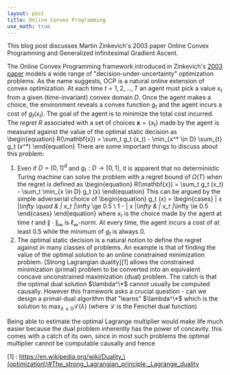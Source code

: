 ```yaml
---
layout: post
title: Online Convex Programming
use_math: true
---
```


This blog post discusses Martin Zinkevich's 2003 paper Online Convex Programming and Generalized Infinitesimal Gradient Ascent.

The Online Convex Programming framework introduced in Zinkevich's [2003 paper](https://people.eecs.berkeley.edu/~brecht/cs294docs/week1/03.Zinkevich.pdf) models a wide range of "decision-under-uncertainty" optimization problems. As the name suggests, OCP is a natural online extension of convex optimization. At each time $t = 1,2,\dots,T$ an agent must pick a value $x_t$ from a given (time-invariant) convex domain $D$. Once the agent makes a choice, the environment reveals a convex function $g_t$ and the agent incurs a cost of $g_t (x_t)$. The goal of the agent is to minimize the total cost incurred. The _regret_ $R$ associated with a set of choices $\mathbf{x} = \{ x_t \}$ made by the agent is measured against the value of the optimal static decision as
\begin{equation}
	R(\mathbf{x}) = \sum_t g_t (x_t) - \min_{x^\* \in D} \sum_{t} g_t (x^\*)
\end{equation}
There are some important things to discuss about this problem:
1. Even if $D = [0,1]^d$ and $g_t : D \to [0,1]$, it is apparent that no deterministic Turing machine can solve the problem with a regret bound of $\Omega(T)$ when the regret is defined as
\begin{equation}
	R(\mathbf{x}) = \sum_t g_t (x_t) - \sum_t \min_{x \in D} g_t (x)
\end{equation}
This can be argued by the simple adverserial choice of
\begin{equation}
	g_t (x) = \begin{cases}
		\| x \|_\infty \quad  & \| x_t \|_\infty \ge 0.5 \\
		1 - \| x \|_\infty  & \| x_t \|_\infty \le 0.5 
	\end{cases}
\end{equation}
where $x_t$ is the choice made by the agent at time $t$ and $\| \cdot \|_\infty$ is $\ell_\infty$-norm. At every time, the agent incurs a cost of at least $0.5$ while the minimum of $g_t$ is always $0$.
2. The optimal static decision is a natural notion to define the regret against in many classes of problems. An example is that of finding the value of the optimal solution to an online constrained minimization problem. [Strong Lagrangian duality][1] allows the constrained minimization (primal) problem to be converted into an equivalent concave unconstrained maximization (dual) problem. The catch is that the optimal dual solution $\lambda^\*$ cannot usually be computed causally. However this framework asks a crucial question - can we design a primal-dual algorithm that "learns" $\lambda^\*$ which is the solution to $\max_{\lambda \ge 0} \mathcal{L}(\lambda)$ (where $\mathcal{L}$ is the Fenchel dual function)

Being able to estimate the optimal Lagrange multiplier would make life much easier because the dual problem inherently has the power of concavity. this comes with a catch of its own, since in most such problems the optimal multiplier cannot be computable causally and hence

[1] : https://en.wikipedia.org/wiki/Duality_\(optimization\)#The_strong_Lagrangian_principle:_Lagrange_duality